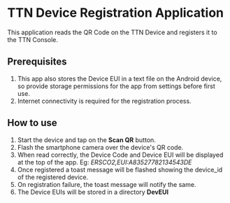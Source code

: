 # TTN Device Registration Application

This application reads the QR Code on the TTN Device and registers it to the TTN Console.

## Prerequisites
1. This app also stores the Device EUI in a text file on the Android device, so provide storage permissions for the app from settings before first use.
2. Internet connectivity is required for the registration process.

## How to use
1. Start the device and tap on the **Scan QR** button.
2. Flash the smartphone camera over the device's QR code.
3. When read correctly, the Device Code and Device EUI will be displayed at the top of the app. Eg: *ERSCO2,EUI:A83527782134543DE*
4. Once registered a toast message will be flashed showing the device_id of the registered device.
5. On registration failure, the toast message will notify the same.
6. The Device EUIs will be stored in a directory **DevEUI**
